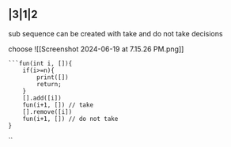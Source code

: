

|3|1|2
--

sub sequence can be created with take and do not take decisions

choose 
![[Screenshot 2024-06-19 at 7.15.26 PM.png]]

```
```fun(int i, []){
	if(i>=n){
		print([])
		return;
	}
	[].add([i])
	fun(i+1, []) // take
	[].remove([i])
	fun(i+1, []) // do not take
}
```
``